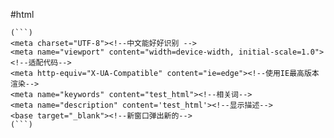 #html

    (```)
    <meta charset="UTF-8"><!--中文能好好识别 -->
    <meta name="viewport" content="width=device-width, initial-scale=1.0"><!--适配代码-->
    <meta http-equiv="X-UA-Compatible" content="ie=edge"><!--使用IE最高版本渲染-->
    <meta name="keywords" content="test_html"><!--相关词-->
    <meta name="description" content='test_html'><!--显示描述-->
    <base target="_blank"><!--新窗口弹出新的-->
    (```)